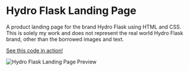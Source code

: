 # Hydro Flask Landing Page

A product landing page for the brand Hydro Flask using HTML and CSS. This is solely my work and does not represent the real world Hydro Flask brand, other than the borrowed images and text.

[See this code in action!](https://sierragreen379.github.io/Hydro_Flask_Landing_Page/)

![Hydro Flask Landing Page Preview]()
